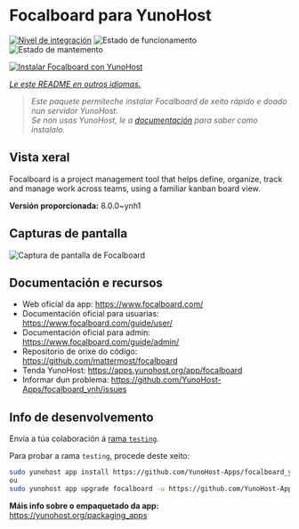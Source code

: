 <!--
NOTA: Este README foi creado automáticamente por <https://github.com/YunoHost/apps/tree/master/tools/readme_generator>
NON debe editarse manualmente.
-->

# Focalboard para YunoHost

[![Nivel de integración](https://apps.yunohost.org/badge/integration/focalboard)](https://ci-apps.yunohost.org/ci/apps/focalboard/)
![Estado de funcionamento](https://apps.yunohost.org/badge/state/focalboard)
![Estado de mantemento](https://apps.yunohost.org/badge/maintained/focalboard)

[![Instalar Focalboard con YunoHost](https://install-app.yunohost.org/install-with-yunohost.svg)](https://install-app.yunohost.org/?app=focalboard)

*[Le este README en outros idiomas.](./ALL_README.md)*

> *Este paquete permíteche instalar Focalboard de xeito rápido e doado nun servidor YunoHost.*  
> *Se non usas YunoHost, le a [documentación](https://yunohost.org/install) para saber como instalalo.*

## Vista xeral

Focalboard is a project management tool that helps define, organize, track and manage work across teams, using a familiar kanban board view.


**Versión proporcionada:** 8.0.0~ynh1

## Capturas de pantalla

![Captura de pantalla de Focalboard](./doc/screenshots/screenshot.jpg)

## Documentación e recursos

- Web oficial da app: <https://www.focalboard.com/>
- Documentación oficial para usuarias: <https://www.focalboard.com/guide/user/>
- Documentación oficial para admin: <https://www.focalboard.com/guide/admin/>
- Repositorio de orixe do código: <https://github.com/mattermost/focalboard>
- Tenda YunoHost: <https://apps.yunohost.org/app/focalboard>
- Informar dun problema: <https://github.com/YunoHost-Apps/focalboard_ynh/issues>

## Info de desenvolvemento

Envía a túa colaboración á [rama `testing`](https://github.com/YunoHost-Apps/focalboard_ynh/tree/testing).

Para probar a rama `testing`, procede deste xeito:

```bash
sudo yunohost app install https://github.com/YunoHost-Apps/focalboard_ynh/tree/testing --debug
ou
sudo yunohost app upgrade focalboard -u https://github.com/YunoHost-Apps/focalboard_ynh/tree/testing --debug
```

**Máis info sobre o empaquetado da app:** <https://yunohost.org/packaging_apps>
